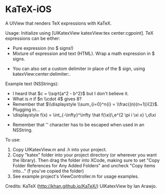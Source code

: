 KaTeX-iOS
=========

A UIView that renders TeX expressions with KaTeX.

Usage:
Initialize using [UIKatexView katexView:tex center:cgpoint].
TeX expressions can be either:
- Pure expression (no $ signs!)
- Mixture of expression and text (HTML). Wrap a math expression in $ signs.
* You can also set a custom delimiter in place of the $ sign, using katexView:center:delimiter:.

Example text (NSStrings):
- I heard that $c = \\sqrt{a^2 - b^2}$ but I don't believe it.
- What is $n$ if $n \\cdot 4$ gives $8$?
- Remember that $\\displaystyle \\sum_{i=0}^n{i} = \\frac{(n)(n+1)}{2}$. Plugging in...
- \\displaystyle f(x) = \\int_{-\\infty}^\\infty \\hat f(\\xi)\\,e^{2 \\pi i \\xi x} \\,d\\xi

* Remember that '\' character has to be escaped when used in an NSString.

To use:
1. Copy UIKatexView.m and .h into your project.
2. Copy "katex" folder into your project directory (or wherever you want the library). Then drag the folder into XCode, making sure to set "Copy Folder References for Any Added Folders" and uncheck "Copy items into..." (f you've copied the folder)
3. See example project's ViewController.m for usage examples.

Credits:
KaTeX (http://khan.github.io/KaTeX/)
UIKatexView by Ian Arawjo.